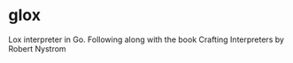 # glox
Lox interpreter in Go. Following along with the book Crafting Interpreters by Robert Nystrom
